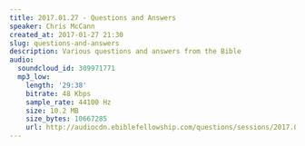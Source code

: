```yaml
---
title: 2017.01.27 - Questions and Answers
speaker: Chris McCann
created_at: 2017-01-27 21:30
slug: questions-and-answers
description: Various questions and answers from the Bible
audio:
  soundcloud_id: 309971771
  mp3_low:
    length: '29:38'
    bitrate: 48 Kbps
    sample_rate: 44100 Hz
    size: 10.2 MB
    size_bytes: 10667285
    url: http://audiocdn.ebiblefellowship.com/questions/sessions/2017.01.27_McCann_-_Questions_and_Answers.mp3
---
```

